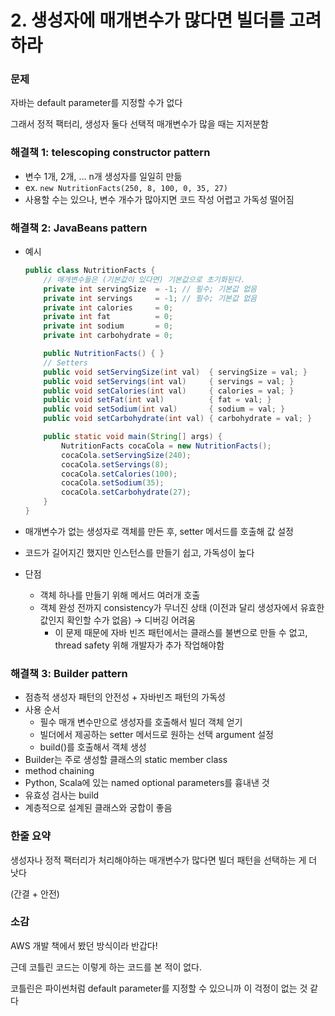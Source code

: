 # 2. 생성자에 매개변수가 많다면 빌더를 고려하라

### 문제

자바는 default parameter를 지정할 수가 없다

그래서 정적 팩터리, 생성자 둘다 선택적 매개변수가 많을 때는 지저분함

### 해결책 1: telescoping constructor pattern

- 변수 1개, 2개, … n개 생성자를 일일히 만듦
- ex. `new NutritionFacts(250, 8, 100, 0, 35, 27)`
- 사용할 수는 있으나, 변수 개수가 많아지면 코드 작성 어렵고 가독성 떨어짐

### 해결책 2: JavaBeans pattern

- 예시
    
    ```java
    public class NutritionFacts {
        // 매개변수들은 (기본값이 있다면) 기본값으로 초기화된다.
        private int servingSize  = -1; // 필수; 기본값 없음
        private int servings     = -1; // 필수; 기본값 없음
        private int calories     = 0;
        private int fat          = 0;
        private int sodium       = 0;
        private int carbohydrate = 0;
    
        public NutritionFacts() { }
        // Setters
        public void setServingSize(int val)  { servingSize = val; }
        public void setServings(int val)     { servings = val; }
        public void setCalories(int val)     { calories = val; }
        public void setFat(int val)          { fat = val; }
        public void setSodium(int val)       { sodium = val; }
        public void setCarbohydrate(int val) { carbohydrate = val; }
    
        public static void main(String[] args) {
            NutritionFacts cocaCola = new NutritionFacts();
            cocaCola.setServingSize(240);
            cocaCola.setServings(8);
            cocaCola.setCalories(100);
            cocaCola.setSodium(35);
            cocaCola.setCarbohydrate(27);
        }
    }
    ```
    
- 매개변수가 없는 생성자로 객체를 만든 후, setter 메서드를 호출해 값 설정
- 코드가 길어지긴 했지만 인스턴스를 만들기 쉽고, 가독성이 높다
- 단점
    - 객체 하나를 만들기 위해 메서드 여러개 호출
    - 객체 완성 전까지 consistency가 무너진 상태 (이전과 달리 생성자에서 유효한 값인지 확인할 수가 없음) → 디버깅 어려움
        - 이 문제 때문에 자바 빈즈 패턴에서는 클래스를 불변으로 만들 수 없고, thread safety 위해 개발자가 추가 작업해야함
    

### 해결책 3: Builder pattern

- 점층적 생성자 패턴의 안전성 + 자바빈즈 패턴의 가독성
- 사용 순서
    - 필수 매개 변수만으로 생성자를 호출해서 빌더 객체 얻기
    - 빌더에서 제공하는 setter 메서드로 원하는 선택 argument 설정
    - build()를 호출해서 객체 생성
- Builder는 주로 생성할 클래스의 static member class
- method chaining
- Python, Scala에 있는 named optional parameters를 흉내낸 것
- 유효성 검사는 build
- 계층적으로 설계된 클래스와 궁합이 좋음

### 한줄 요약

생성자나 정적 팩터리가 처리해야하는 매개변수가 많다면 빌더 패턴을 선택하는 게 더 낫다

(간결 + 안전)

### 소감

AWS 개발 책에서 봤던 방식이라 반갑다! 

근데 코틀린 코드는 이렇게 하는 코드를 본 적이 없다.

코틀린은 파이썬처럼 default parameter를 지정할 수 있으니까 이 걱정이 없는 것 같다